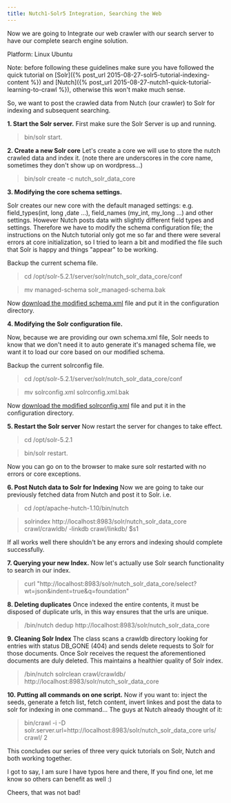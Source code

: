 ```yaml
---
title: Nutch1-Solr5 Integration, Searching the Web
---
```


Now we are going to Integrate our web crawler with our search server to have our complete search engine solution.

Platform: Linux Ubuntu

Note: before following these guidelines make sure you have followed the quick
tutorial on [Solr]({% post_url 2015-08-27-solr5-tutorial-indexing-content %}) 
and [Nutch]({% post_url 2015-08-27-nutch1-quick-tutorial-learning-to-crawl %}), 
otherwise this won't make much sense.

So, we want to post the crawled data from Nutch (our crawler) to Solr for
indexing and subsequent searching.

**1. Start the Solr server.** First make sure the Solr Server is up and running.

> bin/solr start.

**2. Create a new Solr core** Let's create a core we will use to store the nutch
crawled data and index it. (note there are underscores in the core name,
sometimes they don't show up on wordpress...)

> bin/solr create -c nutch_solr_data_core

**3. Modifying the core schema settings.**

Solr creates our new core with the default managed settings: e.g.
field_types(int, long ,date ...), field_names (my_int, my_long ...) and other
settings.  However Nutch posts data with slightly different field types and
settings. Therefore we have to modify the schema configuration file; the
instructions on the Nutch tutorial only got me so far and there were several
errors at core initialization, so I tried to learn a bit and modified the file
such that Solr is happy and things "appear" to be working.

Backup the current schema file.

> cd /opt/solr-5.2.1/server/solr/nutch_solr_data_core/conf

> mv managed-schema solr_managed-schema.bak 

Now [download the modified schema.xml](/assets/2015-08-28-nutch1-solr5-integration-searching-the-web_1.xml) 
file and put it in the configuration directory.

**4. Modifying the Solr configuration file.**

Now, because we are providing our own schema.xml file, Solr needs to know that
we don't need it to auto generate it's managed schema file, we want it to load
our core based on our modified schema.

Backup the current solrconfig file.

> cd /opt/solr-5.2.1/server/solr/nutch_solr_data_core/conf

> mv solrconfig.xml solrconfig.xml.bak 

Now [download the modified solrconfig.xml](/assets/2015-08-28-nutch1-solr5-integration-searching-the-web_2.xml)
file and put it in the configuration directory.

**5. Restart the Solr server** Now restart the server for changes to take
effect.

> cd /opt/solr-5.2.1 

> bin/solr restart.

Now you can go on to the browser to make sure solr restarted with no errors or
core exceptions.

**6. Post Nutch data to Solr for Indexing** Now we are going to take our
previously fetched data from Nutch and post it to Solr.  i.e.

> cd /opt/apache-hutch-1.10/bin/nutch 

> solrindex http://localhost:8983/solr/nutch_solr_data_core crawl/crawldb/ -linkdb crawl/linkdb/ $s1 

If all works well there shouldn't be any errors and indexing should complete
successfully.

**7. Querying your new Index.** Now let's actually use Solr search functionality
to search in our index.

> curl "http://localhost:8983/solr/nutch_solr_data_core/select?wt=json&amp;indent=true&amp;q=foundation"

**8. Deleting duplicates** Once indexed the entire contents, it must be disposed
of duplicate urls, in this way ensures that the urls are unique.

> /bin/nutch dedup http://localhost:8983/solr/nutch_solr_data_core 

**9. Cleaning Solr Index** The class scans a crawldb directory looking for
entries with status DB_GONE (404) and sends delete requests to Solr for those
documents. Once Solr receives the request the aforementioned documents are duly
deleted. This maintains a healthier quality of Solr index.

> /bin/nutch solrclean crawl/crawldb/ http://localhost:8983/solr/nutch_solr_data_core 

**10. Putting all commands on one script.** Now if you want to: inject the
seeds, generate a fetch list, fetch content, invert linkes and post the data to
solr for indexing in one command...  The guys at Nutch already thought of it:

> bin/crawl -i -D solr.server.url=http://localhost:8983/solr/nutch_solr_data_core urls/ crawl/ 2 

This concludes our series of three very quick tutorials on Solr, Nutch and both
working together.

I got to say, I am sure I have typos here and there, If you find one, let me
know so others can benefit as well :)

Cheers, that was not bad!
